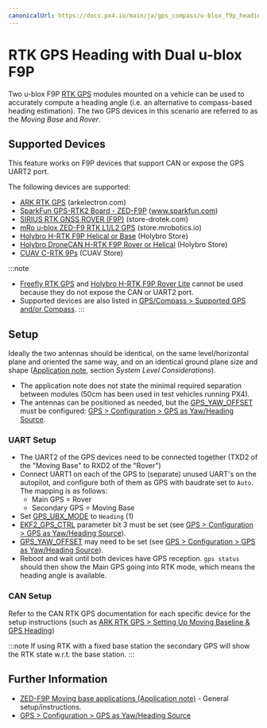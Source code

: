 ```yaml
---
canonicalUrl: https://docs.px4.io/main/ja/gps_compass/u-blox_f9p_heading
---
```


# RTK GPS Heading with Dual u-blox F9P

Two u-blox F9P [RTK GPS](../gps_compass/rtk_gps.md) modules mounted on a vehicle can be used to accurately compute a heading angle (i.e. an alternative to compass-based heading estimation). The two GPS devices in this scenario are referred to as the *Moving Base* and *Rover*.

## Supported Devices

This feature works on F9P devices that support CAN or expose the GPS UART2 port.

The following devices are supported:
* [ARK RTK GPS](https://arkelectron.com/product/ark-rtk-gps/) (arkelectron.com)
* [SparkFun GPS-RTK2 Board - ZED-F9P](https://www.sparkfun.com/products/15136) (www.sparkfun.com)
* [SIRIUS RTK GNSS ROVER (F9P)](https://store-drotek.com/911-sirius-rtk-gnss-rover-f9p.html) (store-drotek.com)
* [mRo u-blox ZED-F9 RTK L1/L2 GPS](https://store.mrobotics.io/product-p/m10020d.htm) (store.mrobotics.io)
* [Holybro H-RTK F9P Helical or Base](https://holybro.com/products/h-rtk-f9p-gnss-series) (Holybro Store)
* [Holybro DroneCAN H-RTK F9P Rover or Helical](https://holybro.com/collections/dronecan-h-rtk) (Holybro Store)
* [CUAV C-RTK 9Ps](https://store.cuav.net/shop/c-rtk-9ps/) (CUAV Store)

:::note
- [Freefly RTK GPS](../gps_compass/rtk_gps_freefly.md) and [Holybro H-RTK F9P Rover Lite](../gps_compass/rtk_gps_holybro_h-rtk-f9p.md) cannot be used because they do not expose the CAN or UART2 port.
- Supported devices are also listed in [GPS/Compass > Supported GPS and/or Compass](../gps_compass/README.md#supported-gnss-and-or-compass).
:::

## Setup

Ideally the two antennas should be identical, on the same level/horizontal plane and oriented the same way, and on an identical ground plane size and shape ([Application note](https://www.u-blox.com/sites/default/files/ZED-F9P-MovingBase_AppNote_%28UBX-19009093%29.pdf), section *System Level Considerations*).
- The application note does not state the minimal required separation between modules (50cm has been used in test vehicles running PX4).
- The antennas can be positioned as needed, but the [GPS_YAW_OFFSET](../advanced_config/parameter_reference.md#GPS_YAW_OFFSET) must be configured: [GPS > Configuration > GPS as Yaw/Heading Source](../gps_compass/README.md#configuring-gps-as-yaw-heading-source).

### UART Setup

- The UART2 of the GPS devices need to be connected together (TXD2 of the "Moving Base" to RXD2 of the "Rover")
- Connect UART1 on each of the GPS to (separate) unused UART's on the autopilot, and configure both of them as GPS with baudrate set to `Auto`. The mapping is as follows:
  - Main GPS = Rover
  - Secondary GPS = Moving Base
- Set [GPS_UBX_MODE](../advanced_config/parameter_reference.md#GPS_UBX_MODE) to `Heading` (1)
- [EKF2_GPS_CTRL](../advanced_config/parameter_reference.md#EKF2_GPS_CTRL) parameter bit 3 must be set (see [GPS > Configuration > GPS as Yaw/Heading Source](../gps_compass/README.md#configuring-gps-as-yaw-heading-source)).
- [GPS_YAW_OFFSET](../advanced_config/parameter_reference.md#GPS_YAW_OFFSET) may need to be set (see [GPS > Configuration > GPS as Yaw/Heading Source](../gps_compass/README.md#configuring-gps-as-yaw-heading-source)).
- Reboot and wait until both devices have GPS reception. `gps status` should then show the Main GPS going into RTK mode, which means the heading angle is available.

### CAN Setup

Refer to the CAN RTK GPS documentation for each specific device for the setup instructions (such as [ARK RTK GPS > Setting Up Moving Baseline & GPS Heading](../dronecan/ark_rtk_gps.md#setting-up-moving-baseline-gps-heading))

:::note
If using RTK with a fixed base station the secondary GPS will show the RTK state w.r.t. the base station.
:::



## Further Information

- [ZED-F9P Moving base applications (Application note)](https://www.u-blox.com/sites/default/files/ZED-F9P-MovingBase_AppNote_%28UBX-19009093%29.pdf) - General setup/instructions.
- [GPS > Configuration > GPS as Yaw/Heading Source](../gps_compass/README.md#configuring-gps-as-yaw-heading-source)

